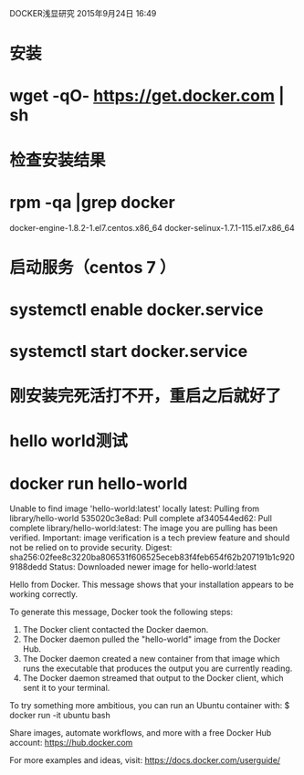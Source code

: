 DOCKER浅显研究
2015年9月24日
16:49
 
安装
======================================
# wget -qO- https://get.docker.com | sh
 
检查安装结果
======================================
# rpm -qa |grep docker
docker-engine-1.8.2-1.el7.centos.x86_64
docker-selinux-1.7.1-115.el7.x86_64
 
启动服务（centos 7 ）
======================================
# systemctl enable docker.service
# systemctl start docker.service
# 刚安装完死活打不开，重启之后就好了
 
hello world测试
=====================================
# docker run hello-world
Unable to find image 'hello-world:latest' locally
latest: Pulling from library/hello-world
535020c3e8ad: Pull complete
af340544ed62: Pull complete
library/hello-world:latest: The image you are pulling has been verified. Important: image verification is a tech preview feature and should not be relied on to provide security.
Digest: sha256:02fee8c3220ba806531f606525eceb83f4feb654f62b207191b1c9209188dedd
Status: Downloaded newer image for hello-world:latest
 
Hello from Docker.
This message shows that your installation appears to be working correctly.
 
To generate this message, Docker took the following steps:
 1. The Docker client contacted the Docker daemon.
 2. The Docker daemon pulled the "hello-world" image from the Docker Hub.
 3. The Docker daemon created a new container from that image which runs the
    executable that produces the output you are currently reading.
 4. The Docker daemon streamed that output to the Docker client, which sent it
    to your terminal.
 
To try something more ambitious, you can run an Ubuntu container with:
 $ docker run -it ubuntu bash
 
Share images, automate workflows, and more with a free Docker Hub account:
 https://hub.docker.com
 
For more examples and ideas, visit:
 https://docs.docker.com/userguide/
 
